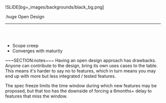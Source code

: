 !SLIDE[bg=_images/backgrounds/black_bg.png]

.huge <span class="white">Open</span> <span class="teal">Design</span>
<hr>
<span class="white">

<br/>
<br/>

* Scope creep
* Converges with maturity

</span>
~~~SECTION:notes~~~
Having an open design approach has drawbacks.
Anyone can contribute to the design, bring its own uses cases to the table.
This means it's harder to say no to features, which in turn means you may end up
with more but less integrated / tested features.

The spec freeze limits the time window during which new features may be
proposed, but that too has the downside of forcing a 6months+ delay to features
that miss the window.



~~~ENDSECTION~~~
